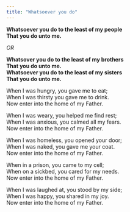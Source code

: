 ```yaml
---
title: "Whatsoever you do"
---
```


**Whatsoever you do to the least of my people   
That you do unto me.**

*OR*

**Whatsover you do to the least of my brothers   
That you do unto me.   
Whatsoever you do to the least of my sisters   
That you do unto me.**

When I was hungry, you gave me to eat;   
When I was thirsty you gave me to drink.   
Now enter into the home of my Father.

When I was weary, you helped me find rest;   
When I was anxious, you calmed all my fears.   
Now enter into the home of my Father.

When I was homeless, you opened your door;   
When I was naked, you gave me your coat.   
Now enter into the home of my Father.

When in a prison, you came to my cell;   
When on a sickbed, you cared for my needs.   
Now enter into the home of my Father.

When I was laughed at, you stood by my side;   
When I was happy, you shared in my joy.   
Now enter into the home of my Father.